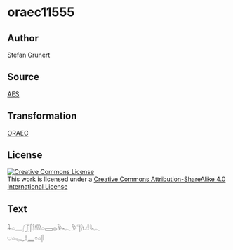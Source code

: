 # oraec11555

## Author

Stefan Grunert

## Source

[AES](https://github.com/simondschweitzer/aes)

## Transformation

[ORAEC](https://oraec.github.io/)

## License

<a rel="license" href="http://creativecommons.org/licenses/by-sa/4.0/"><img alt="Creative Commons License" style="border-width:0" src="https://i.creativecommons.org/l/by-sa/4.0/88x31.png" /></a><br />This work is licensed under a <a rel="license" href="http://creativecommons.org/licenses/by-sa/4.0/">Creative Commons Attribution-ShareAlike 4.0 International License</a>

## Text

𓇓𓏏𓈖𓃂𓋴𓌉𓏃𓏏𓈙𓐍𓅱𓆑𓅱𓊹𓍛𓂓𓎛𓇋𓆑<br>
𓈞𓏏𓆑𓎛𓈖𓏌𓏏𓋴<br>
